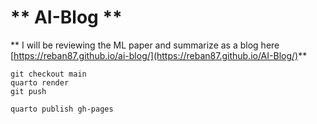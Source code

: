 # ** AI-Blog **
** I will be reviewing the ML paper and summarize as a blog here [https://reban87.github.io/ai-blog/](https://reban87.github.io/AI-Blog/)**

```
git checkout main
quarto render
git push

quarto publish gh-pages
```

